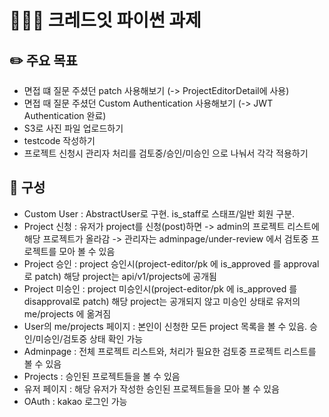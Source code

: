 # 👩🏻‍💻 크레드잇 파이썬 과제

## ✏️ 주요 목표
- 면접 떄 질문 주셨던 patch 사용해보기 (-> ProjectEditorDetail에 사용)
- 면접 때 질문 주셨던 Custom Authentication 사용해보기 (-> JWT Authentication 완료)
- S3로 사진 파일 업로드하기
- testcode 작성하기
- 프로젝트 신청시 관리자 처리를 검토중/승인/미승인 으로 나눠서 각각 적용하기

## 📝 구성
- Custom User : AbstractUser로 구현. is_staff로 스태프/일반 회원 구분.
- Project 신청 : 유저가 project를 신청(post)하면 -> admin의 프로젝트 리스트에 해당 프로젝트가 올라감 -> 관리자는 adminpage/under-review 에서 검토중 프로젝트를 모아 볼 수 있음
- Project 승인 : project 승인시(project-editor/pk 에 is_approved 를 approval로 patch) 해당 project는 api/v1/projects에 공개됨
- Project 미승인 : project 미승인시(project-editor/pk 에 is_approved 를 disapproval로 patch) 해당 project는 공개되지 않고 미승인 상태로 유저의 me/projects 에 옮겨짐
- User의 me/projects 페이지 : 본인이 신청한 모든 project 목록을 볼 수 있음. 승인/미승인/검토중 상태 확인 가능
- Adminpage : 전체 프로젝트 리스트와, 처리가 필요한 검토중 프로젝트 리스트를 볼 수 있음
- Projects : 승인된 프로젝트들을 볼 수 있음
- 유저 페이지 : 해당 유저가 작성한 승인된 프로젝트들을 모아 볼 수 있음
- OAuth : kakao 로그인 가능
